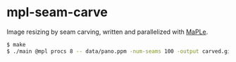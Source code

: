 # mpl-seam-carve

Image resizing by seam carving, written and parallelized with
[MaPLe](https://github.com/mpllang/mpl).

```bash
$ make
$ ./main @mpl procs 8 -- data/pano.ppm -num-seams 100 -output carved.gif
```